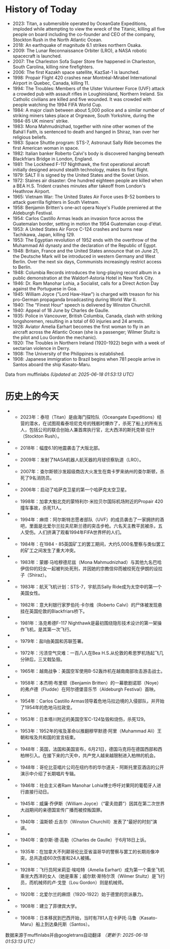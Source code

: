 # History of Today 

- 2023: Titan, a submersible operated by OceanGate Expeditions, imploded while attempting to view the wreck of the Titanic, killing all five people on board including the co-founder and CEO of the company, Stockton Rush in the North Atlantic Ocean.
- 2018: An earthquake of magnitude 6.1 strikes northern Osaka.
- 2009: The Lunar Reconnaissance Orbiter (LRO), a NASA robotic spacecraft is launched.
- 2007: The Charleston Sofa Super Store fire happened in Charleston, South Carolina, killing nine firefighters.
- 2006: The first Kazakh space satellite, KazSat-1 is launched.
- 1998: Propair Flight 420 crashes near Montréal-Mirabel International Airport in Quebec, Canada, killing 11.
- 1994: The Troubles: Members of the Ulster Volunteer Force (UVF) attack a crowded pub with assault rifles in Loughinisland, Northern Ireland. Six Catholic civilians are killed and five wounded. It was crowded with people watching the 1994 FIFA World Cup.
- 1984: A major clash between about 5,000 police and a similar number of striking miners takes place at Orgreave, South Yorkshire, during the 1984-85 UK miners' strike.
- 1983: Mona Mahmudnizhad, together with nine other women of the Baháʼí Faith, is sentenced to death and hanged in Shiraz, Iran over her religious beliefs.
- 1983: Space Shuttle program: STS-7, Astronaut Sally Ride becomes the first American woman in space.
- 1982: Italian banker Roberto Calvi's body is discovered hanging beneath Blackfriars Bridge in London, England.
- 1981: The Lockheed F-117 Nighthawk, the first operational aircraft initially designed around stealth technology, makes its first flight.
- 1979: SALT II is signed by the United States and the Soviet Union.
- 1972: Staines air disaster: One hundred eighteen people are killed when a BEA H.S. Trident crashes minutes after takeoff from London's Heathrow Airport.
- 1965: Vietnam War: The United States Air Force uses B-52 bombers to attack guerrilla fighters in South Vietnam.
- 1958: Benjamin Britten's one-act opera Noye's Fludde premiered at the Aldeburgh Festival.
- 1954: Carlos Castillo Armas leads an invasion force across the Guatemalan border, setting in motion the 1954 Guatemalan coup d'état.
- 1953: A United States Air Force C-124 crashes and burns near Tachikawa, Japan, killing 129.
- 1953: The Egyptian revolution of 1952 ends with the overthrow of the Muhammad Ali dynasty and the declaration of the Republic of Egypt.
- 1948: Britain, France and the United States announce that on June 21, the Deutsche Mark will be introduced in western Germany and West Berlin. Over the next six days, Communists increasingly restrict access to Berlin.
- 1948: Columbia Records introduces the long-playing record album in a public demonstration at the Waldorf-Astoria Hotel in New York City.
- 1946: Dr. Ram Manohar Lohia, a Socialist, calls for a Direct Action Day against the Portuguese in Goa.
- 1945: William Joyce ("Lord Haw-Haw") is charged with treason for his pro-German propaganda broadcasting during World War II.
- 1940: The "Finest Hour" speech is delivered by Winston Churchill.
- 1940: Appeal of 18 June by Charles de Gaulle.
- 1935: Police in Vancouver, British Columbia, Canada, clash with striking longshoremen, resulting in a total of 60 injuries and 24 arrests.
- 1928: Aviator Amelia Earhart becomes the first woman to fly in an aircraft across the Atlantic Ocean (she is a passenger; Wilmer Stultz is the pilot and Lou Gordon the mechanic).
- 1920: The Troubles in Northern Ireland (1920-1922) begin with a week of sectarian violence in Derry.
- 1908: The University of the Philippines is established.
- 1908: Japanese immigration to Brazil begins when 781 people arrive in Santos aboard the ship Kasato-Maru.

Data from muffinlabs
*(Updated at: 2025-06-18 01:53:13 UTC)*

# 历史上的今天 

- -  2023年：泰坦（Titan）是由海门探险队（Oceangate Expeditions）经营的潜水，在试图观看泰坦尼克号的残骸时爆炸了，杀死了船上的所有五人，包括公司的联合创始人兼首席执行官，北大西洋的斯托克顿·拉什（Stockton Rush）。
- -  2018年：幅度6.1的地震袭击了大阪北部。
- -  2009年：发射了NASA机器人航天器的月球侦察轨道（LRO）。
- -  2007年：查尔斯顿沙发超级商店大火发生在南卡罗来纳州的查尔斯顿，杀死了9名消防员。
- -  2006年：启动了哈萨克卫星的第一个哈萨克太空卫星。
- -  1998年：加拿大魁北克的蒙特利尔·米拉贝尔国际机场附近的Propair 420撞车事故，杀死11人。
- -  1994年：麻烦：阿尔斯特志愿者部队（UVF）的成员袭击了一家拥挤的酒吧，里面是北爱尔兰拉夫尼斯兰德的突击步枪。六名天主教平民被杀，五人受伤。人们挤满了观看1994年FIFA世界杯的人们。
- -  1984年：在1984  -  85英国矿工的罢工期间，大约5,000名警察与类似罢工的矿工之间发生了重大冲突。
- -  1983年：蒙娜·马哈穆德尼兹（Mona Mahmudnizhad）与其他九名巴哈伊信仰的妇女一起被判处死刑，并因她的宗教信仰而被绞死在伊朗的设拉子（Shiraz）。
- -  1983年：航天飞机计划：STS-7，宇航员Sally Ride成为太空中的第一个美国女性。
- -  1982年：意大利银行家罗伯托·卡尔维（Roberto Calvi）的尸体被发现悬挂在英国伦敦的Blackfriars桥下。
- -  1981年：洛克希德F-117 Nighthawk是最初围绕隐形技术设计的第一架操作飞机，是其第一次飞行。
- -  1979年：盐II由美国和苏联签署。
- -  1972年：污渍空气灾难：一百八人在Bea H.S.从伦敦的希思罗机场起飞几分钟后，三叉戟坠毁。
- -  1965年：越南战争：美国空军使用B-52轰炸机在越南南部攻击游击战士。
- -  1958年：本杰明·布里顿（Benjamin Britten）的一幕歌剧诺耶（Noye）的弗卢德（Fludde）在阿尔德堡音乐节（Aldeburgh Festival）首映。
- -  1954年：Carlos Castillo Armas领导着危地马拉边境的入侵部队，并开始了1954年的危地马拉政变。
- -  1953年：日本塔川附近的美国空军C-124坠毁和烧伤，杀死129。
- -  1953年：1952年的埃及革命以推翻穆罕默德·阿里（Muhammad Ali）王朝和埃及共和国的宣言结束。
- -  1948年：英国，法国和美国宣布，6月21日，德国马克将在德国西部和西柏林引入。在接下来的六天中，共产党人越来越限制进入柏林的机会。
- -  1948年：哥伦比亚唱片公司在纽约市的华尔道夫 - 阿斯托里亚酒店的公开演示中介绍了长期唱片专辑。
- -  1946年：社会主义者Ram Manohar Lohia博士呼吁对果阿的葡萄牙人进行直接行动日。
- -  1945年：威廉·乔伊斯（William Joyce）（“霍夫勋爵”）因其在第二次世界大战期间的亲德国宣传广播而被控叛国罪。
- -  1940年：温斯顿·丘吉尔（Winston Churchill）发表了“最好的时刻”演讲。
- -  1940年：查尔斯·德·高勒（Charles de Gaulle）于6月18日上诉。
- -  1935年：在加拿大不列颠哥伦比亚省温哥华的警察与罢工的长期肖像冲突，总共造成60次伤害和24人被捕。
- -  1928年：飞行员阿米莉亚·埃哈特（Amelia Earhart）成为第一个乘坐飞机乘坐大西洋的女人（她是乘客；威尔默·斯特尔茨（Wilmer Stultz）是飞行员，而机械师的卢·戈登（Lou Gordon）则是机械师。
- -  1920年：北爱尔兰的麻烦（1920-1922）始于德里的宗派暴力。
- -  1908年：建立了菲律宾大学。
- -  1908年：日本移民到巴西开始，当时有781人在卡萨托·马鲁（Kasato-Maru）船上到达桑托斯（Santos）。

数据来源于muffinlabs并由googletrans自动翻译
*（更新于: 2025-06-18 01:53:13 UTC）*